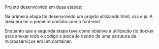 Projeto desenvolvido em duas etapas:

Na primeira etapa foi desenvolvido um projeto utilizando html, css e js. A ideia era ter o primeiro contato com o font-end

Enquanto que a segunda etapa teve como objetivo a utilização do docker para anexar todo o código e alocá-lo dentro de uma estrutura de microsserviços em um container.


